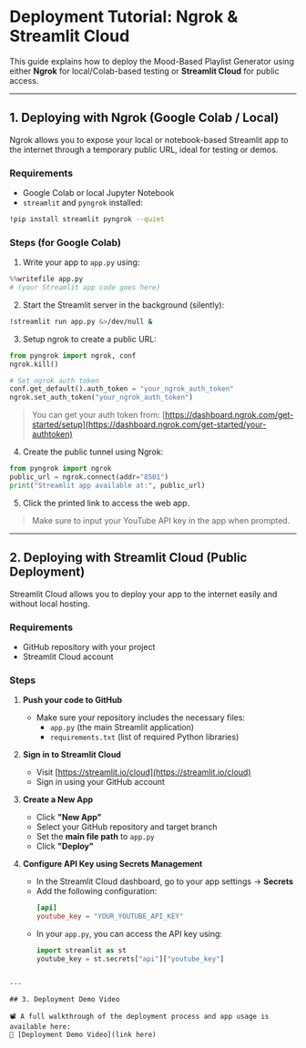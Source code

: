 # Deployment Tutorial: Ngrok & Streamlit Cloud

This guide explains how to deploy the Mood-Based Playlist Generator using either **Ngrok** for local/Colab-based testing or **Streamlit Cloud** for public access.

---

## 1. Deploying with Ngrok (Google Colab / Local)

Ngrok allows you to expose your local or notebook-based Streamlit app to the internet through a temporary public URL, ideal for testing or demos.

### Requirements
- Google Colab or local Jupyter Notebook
- `streamlit` and `pyngrok` installed:
```bash
!pip install streamlit pyngrok --quiet
```

### Steps (for Google Colab)

1. Write your app to `app.py` using:
```python
%%writefile app.py
# (your Streamlit app code goes here)
```

2. Start the Streamlit server in the background (silently):
```bash
!streamlit run app.py &>/dev/null &
```

3. Setup ngrok to create a public URL:
```python
from pyngrok import ngrok, conf
ngrok.kill()

# Set ngrok auth token
conf.get_default().auth_token = "your_ngrok_auth_token"
ngrok.set_auth_token("your_ngrok_auth_token")
```
> You can get your auth token from: [https://dashboard.ngrok.com/get-started/setup](https://dashboard.ngrok.com/get-started/your-authtoken)

4. Create the public tunnel using Ngrok:
```python
from pyngrok import ngrok
public_url = ngrok.connect(addr="8501")
print("Streamlit app available at:", public_url)
```

5. Click the printed link to access the web app.

> Make sure to input your YouTube API key in the app when prompted.

---

## 2. Deploying with Streamlit Cloud (Public Deployment)

Streamlit Cloud allows you to deploy your app to the internet easily and without local hosting.

### Requirements
- GitHub repository with your project
- Streamlit Cloud account

### Steps

1. **Push your code to GitHub**
   - Make sure your repository includes the necessary files:
     - `app.py` (the main Streamlit application)
     - `requirements.txt` (list of required Python libraries)

2. **Sign in to Streamlit Cloud**
   - Visit [https://streamlit.io/cloud](https://streamlit.io/cloud)
   - Sign in using your GitHub account

3. **Create a New App**
   - Click **"New App"**
   - Select your GitHub repository and target branch
   - Set the **main file path** to `app.py`
   - Click **"Deploy"**

4. **Configure API Key using Secrets Management**
   - In the Streamlit Cloud dashboard, go to your app settings → **Secrets**
   - Add the following configuration:
     ```toml
     [api]
     youtube_key = "YOUR_YOUTUBE_API_KEY"
     ```
   - In your `app.py`, you can access the API key using:
     ```python
     import streamlit as st
     youtube_key = st.secrets["api"]["youtube_key"]
     ```

```

---

## 3. Deployment Demo Video

📽️ A full walkthrough of the deployment process and app usage is available here:  
🔗 [Deployment Demo Video](link here)
